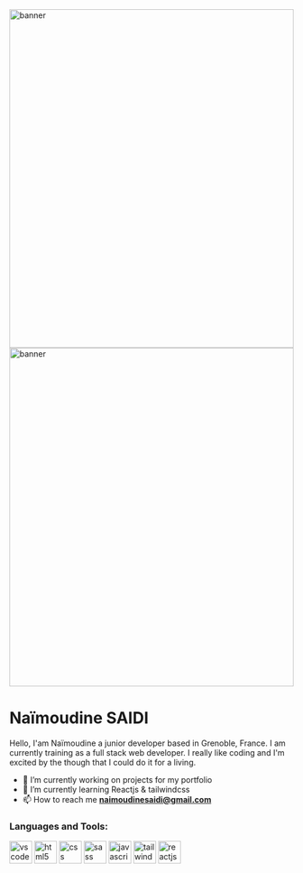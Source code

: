 <img src="https://user-images.githubusercontent.com/115423104/211849478-83e1897c-3cda-449b-a969-a5041bb55e47.png#gh-light-mode-only" alt="banner" height=600 width=100%/>
<img src="https://user-images.githubusercontent.com/115423104/211849989-9acc6723-c4af-48e3-86be-581a35854361.png#gh-dark-mode-only" alt="banner" height=600 width=100%/>

<h1> Naïmoudine SAIDI </h1>
<p>Hello, I'am Naïmoudine a junior developer based in Grenoble, France. I am currently training as a full stack web developer. I really like coding and I'm excited by the though that I could do it for a living.</p>

- 🔭 I’m currently working on projects for my portfolio</li>
- 🌱 I’m currently learning Reactjs & tailwindcss</li>
- 📫 How to reach me **naimoudinesaidi@gmail.com**

<h3 align="left">Languages and Tools:</h3>
<p align="left">
<img src="https://cdn.jsdelivr.net/gh/devicons/devicon/icons/vscode/vscode-original.svg" alt="vscode" width="40" height="40"/>
<img src="https://cdn.jsdelivr.net/gh/devicons/devicon/icons/html5/html5-original.svg" alt="html5" width="40" height="40"/>
<img src="https://cdn.jsdelivr.net/gh/devicons/devicon/icons/css3/css3-original.svg" alt="css" width="40" height="40"/>
<img src="https://cdn.jsdelivr.net/gh/devicons/devicon/icons/sass/sass-original.svg" alt="sass" width="40" height="40"/>
<img src="https://cdn.jsdelivr.net/gh/devicons/devicon/icons/javascript/javascript-original.svg" alt="javascript" width="40" height="40"/>
<img src="https://cdn.jsdelivr.net/gh/devicons/devicon/icons/tailwindcss/tailwindcss-plain.svg" alt="tailwindcss" width="40" height="40"/>
<img src="https://cdn.jsdelivr.net/gh/devicons/devicon/icons/react/react-original.svg" alt="reactjs" width="40" height="40"/>
</p>
